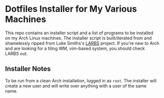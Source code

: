 # Dotfiles Installer for My Various Machines

This repo contains an installer script and a list of programs to be installed on my Arch Linux machines. The installer script is built/iterated from and shamelessly ripped from Luke Smiths's [LARBS](https://larbs.xyz) project. If you're new to Arch and are looking for a tiling WM, vim-based system, you should check LARBS out.

## Installer Notes
To be run from a clean Arch installation, logged in as `root`. The installer will create a new user and will write over anything with a user of the same name.
